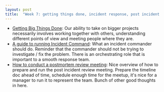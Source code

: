 ```yaml
---
layout: post
title:  "Week 7: getting things done, incident response, post incident review postmortem"
---
```


* [Getting Big Things Done](https://brooker.co.za/blog/2020/10/19/big-changes.html): Our ability to take on bigger projects necessarily involves working together with others, understanding different points of view and meeting people where they are.
* [A guide to running Incident Command](https://argoday.medium.com/incident-command-guide-9872b51d7c94): What an incident commander should do. Reminder that the commander should not be trying to investigate / fix the problem. There is an orchestrating role that is important to a smooth response team.
* [How to conduct a postmortem review meeting](https://argoday.medium.com/how-to-conduct-a-postmortem-review-meeting-8cb5d2d2b303): Nice overview of how to prepare and run the post incident review meeting. Prepare the timeline doc ahead of time, schedule enough time for the meetup, it's nice for a manager to run it to represent the team. Bunch of other good thoughts in here. 